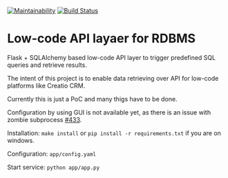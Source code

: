 [![Maintainability](https://api.codeclimate.com/v1/badges/83366286ac7b976376a7/maintainability)](https://codeclimate.com/github/agrazh/low-code-API-layer-for-RDBMS/maintainability)
[![Build Status](https://travis-ci.org/agrazh/low-code-API-layer-for-RDBMS.svg?branch=master)](https://travis-ci.org/agrazh/low-code-API-layer-for-RDBMS)

# Low-code API layaer for RDBMS

Flask + SQLAlchemy based low-code API layer to trigger predefined SQL queries and retrieve results.

The intent of this project is to enable data retrieving over API for low-code platforms like Creatio CRM. 

Currently this is just a PoC and many thigs have to be done.

Configuration by using GUI is not available yet, as there is an issue with zombie subprocess [#433](https://github.com/r0x0r/pywebview/issues/433).

Installation: `make install` or `pip install -r requirements.txt` if you are on windows. 

Configuration: `app/config.yaml`

Start service: `python app/app.py`

